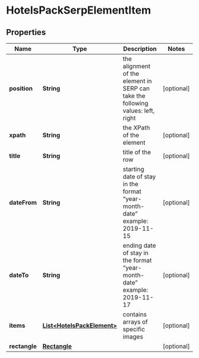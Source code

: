 

# HotelsPackSerpElementItem


## Properties

| Name | Type | Description | Notes |
|------------ | ------------- | ------------- | -------------|
|**position** | **String** | the alignment of the element in SERP can take the following values: left, right |  [optional] |
|**xpath** | **String** | the XPath of the element |  [optional] |
|**title** | **String** | title of the row |  [optional] |
|**dateFrom** | **String** | starting date of stay in the format “year-month-date” example: 2019-11-15 |  [optional] |
|**dateTo** | **String** | ending date of stay in the format “year-month-date” example: 2019-11-17 |  [optional] |
|**items** | [**List&lt;HotelsPackElement&gt;**](HotelsPackElement.md) | contains arrays of specific images |  [optional] |
|**rectangle** | [**Rectangle**](Rectangle.md) |  |  [optional] |



